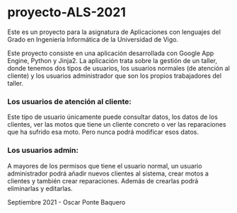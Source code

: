 # proyecto-ALS-2021

Este es un proyecto para la asignatura de Aplicaciones con lenguajes del Grado en Ingeniería Informática de la Universidad de Vigo. 

Este proyecto consiste en una aplicación desarrollada con Google App Engine, Python y Jinja2. La aplicación trata sobre la gestión de un taller, donde tenemos dos tipos de usuarios, los usuarios normales (de atención al cliente) y los usuarios administrador que son los propios trabajadores del taller. 

### Los usuarios de atención al cliente: 
Este tipo de usuario únicamente puede consultar datos, los datos de los clientes, ver las motos que tiene un cliente concreto o ver las reparaciones que ha sufrido esa moto. Pero nunca podrá modificar esos datos.

### Los usuarios admin: 
A mayores de los permisos que tiene el usuario normal, un usuario administrador podrá añadir nuevos clientes al sistema, crear motos a clientes y también crear reparaciones. Además de crearlas podrá eliminarlas y editarlas.

Septiembre 2021 - Oscar Ponte Baquero

